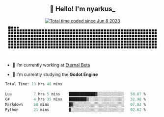 <h2 align="center">👋 Hello! I'm nyarkus_</h2>
<p align="center">
  <a href="https://wakatime.com/@8f9aa332-6725-4e00-a5d9-b2317a4b74a6">
    <img src="https://wakatime.com/badge/user/8f9aa332-6725-4e00-a5d9-b2317a4b74a6.svg" alt="Total time coded since Jun 8 2023" />
  </a>
  <br>
  <img src = "https://github.com/nyarkus/nyarkus/blob/output/github-snake-dark.svg">
</p>

- 🔭 I’m currently working at [Eternal Beta](https://github.com/Kacianoki/Eternal-Beta)
<!--- 💬 Ask me about **nothing :<**-->
- 🌱 I'm currently studying the **Godot Engine**

<!--START_SECTION:waka-->

```fs
Total Time: 13 hrs 46 mins

Lua          7 hrs 5 mins    ████████████▓░░░░░░░░░░░░   50.87 %
C#           4 hrs 35 mins   ████████▒░░░░░░░░░░░░░░░░   32.98 %
Markdown     58 mins         █▓░░░░░░░░░░░░░░░░░░░░░░░   07.02 %
Python       21 mins         ▓░░░░░░░░░░░░░░░░░░░░░░░░   02.62 %
```

<!--END_SECTION:waka-->
